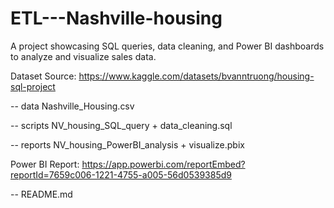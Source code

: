 # ETL---Nashville-housing
A project showcasing SQL queries, data cleaning, and Power BI dashboards to analyze and visualize sales data.

Dataset Source: https://www.kaggle.com/datasets/bvanntruong/housing-sql-project

-- data Nashville_Housing.csv

-- scripts NV_housing_SQL_query + data_cleaning.sql

-- reports NV_housing_PowerBI_analysis + visualize.pbix

  Power BI Report: https://app.powerbi.com/reportEmbed?reportId=7659c006-1221-4755-a005-56d0539385d9
  
-- README.md
